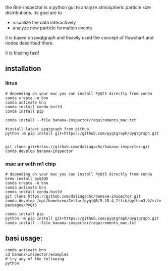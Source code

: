 the Bnn-inspector is a python gui to analyze atmospheric
particle size distributions. 
Its goal are to
 - visualize the data interactively 
 - analyze new particle formation events
 
it is based on pyqtgraph and heavily used the concept of flowchart and nodes described there. 

it is blazing fast! 

## installation

### linux
```shell
# depending on your mac you can install PyQt5 directly from conda
conda create -n bnn
conda activate bnn
conda install conda-build
conda install pip

conda install --file banana-inspector/requirements_mac.txt

#install latest pyqtgraph from github 
python -m pip install git+https://github.com/pyqtgraph/pyqtgraph.git


git clone git+https://github.com/daliagachc/banana-inspector.git
conda develop banana-inspector

```


### mac air with m1 chip 
```shell
# depending on your mac you can install PyQt5 directly from conda
brew install pyqt@5
conda create -n bnn
conda activate bnn
conda install conda-build
git clone https://github.com/daliagachc/banana-inspector.git
conda develop /opt/homebrew/Cellar/pyqt@5/5.15.4_2/lib/python3.9/site-packages/PyQt5

conda install pip
python -m pip install git+https://github.com/pyqtgraph/pyqtgraph.git
conda install --file banana-inspector/requirements_mac.txt

```

## basi usage: 

```shell
conda activate bnn 
cd banana-inspector/examples
# try any of the following 
python 
```